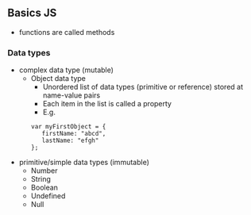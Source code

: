## Basics JS
 - functions are called methods


### Data types
 - complex data type (mutable)
   - Object data type
     - Unordered list of data types (primitive or reference) stored at name-value pairs
     - Each item in the list is called a property
     - E.g.
     ```
     var myFirstObject = {
        firstName: "abcd",
        lastName: "efgh"
     };
     ```
 - primitive/simple data types (immutable)
   - Number
   - String
   - Boolean
   - Undefined
   - Null


